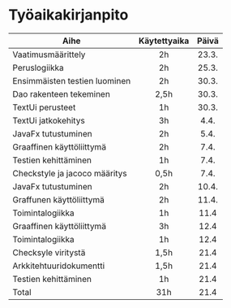 <h1> Työaikakirjanpito </h1>

|              Aihe           |  Käytettyaika |   Päivä  |
|-----------------------------|:-------------:|:--------:|
|Vaatimusmäärittely           |      2h       |  23.3.   | 
|Peruslogiikka                |      2h       |  25.3.   |
|Ensimmäisten testien luominen|      2h       |  30.3.   |
|Dao rakenteen tekeminen      |      2,5h     |  30.3.   |
|TextUi perusteet             |      1h       |  30.3.   |
|TextUi jatkokehitys          |      3h	      |   4.4.   |
|JavaFx tutustuminen          |      2h       |   5.4.   |
|Graaffinen käyttöliittymä    |      2h       |   7.4.   |
|Testien kehittäminen         |      1h       |   7.4.   |
|Checkstyle ja jacoco määritys|    0,5h       |   7.4.   |
|JavaFx tutustuminen          |      2h       |  10.4.   |
|Graffunen käyttöliittymä     |      2h       |  11.4.   |
|Toimintalogiikka             |      1h       |  11.4    |
|Graaffinen käyttöliittymä    |      3h       |  12.4    |
|Toimintalogiikka             |      1h       |  12.4    |
|Checksyle viritystä	      |    1,5h	      |  21.4    |
|Arkkitehtuuridokumentti      |    1,5h       |  21.4    |
|Testien kehittäminen         |      1h       |  21.4    |
|Total                        |     31h       |  21.4    |
